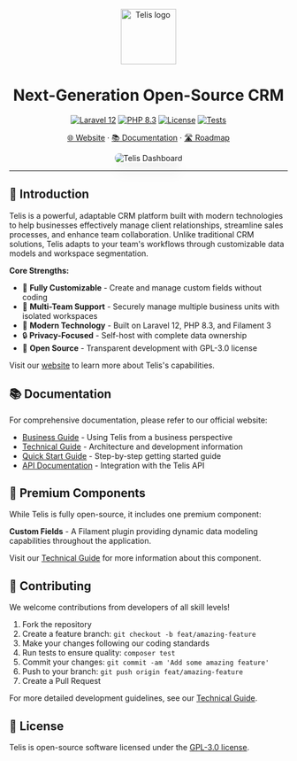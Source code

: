 <p align="center">
  <a href="https://telis.dev">
    <img src="https://telis.dev/telis-logo.svg" width="100px" alt="Telis logo" />
  </a>
</p>

<h1 align="center"> Next-Generation Open-Source CRM</h1>


<p align="center">
  <a href="https://laravel.com/docs/12.x"><img src="https://img.shields.io/badge/Laravel-12.x-FF2D20?style=flat-square&logo=laravel" alt="Laravel 12"></a>
  <a href="https://php.net"><img src="https://img.shields.io/badge/PHP-8.3-777BB4?style=flat-square&logo=php" alt="PHP 8.3"></a>
  <a href="https://github.com/Telis/telis/blob/main/LICENSE"><img src="https://img.shields.io/badge/License-GPL--3.0-blue.svg?style=flat-square" alt="License"></a>
  <a href="https://github.com/Telis/telis/actions"><img src="https://img.shields.io/github/actions/workflow/status/Telis/telis/tests.yml?branch=main&style=flat-square&label=tests" alt="Tests"></a>
</p>

<p align="center">
  <a href="https://telis.dev">🌐 Website</a> ·
  <a href="https://telis.dev/documentation">📚 Documentation</a> ·
  <a href="https://github.com/orgs/Telis/projects/1/views/1">🛣️ Roadmap</a>
</p>

<p align="center">
  <img src="https://telis.dev/images/github-preview-light.png" alt="Telis Dashboard" style="max-width: 100%; border-radius: 8px; box-shadow: 0 20px 25px -5px rgba(0, 0, 0, 0.1), 0 10px 10px -5px rgba(0, 0, 0, 0.04);" />
</p>

---

## 🚀 Introduction

Telis is a powerful, adaptable CRM platform built with modern technologies to help businesses effectively manage client relationships, streamline sales processes, and enhance team collaboration. Unlike traditional CRM solutions, Telis adapts to your team's workflows through customizable data models and workspace segmentation.

**Core Strengths:**
- 💪 **Fully Customizable** - Create and manage custom fields without coding
- 🔄 **Multi-Team Support** - Securely manage multiple business units with isolated workspaces
- 🚀 **Modern Technology** - Built on Laravel 12, PHP 8.3, and Filament 3
- 🔒 **Privacy-Focused** - Self-host with complete data ownership
- 🌱 **Open Source** - Transparent development with GPL-3.0 license

Visit our [website](https://telis.dev) to learn more about Telis's capabilities.

## 📚 Documentation

For comprehensive documentation, please refer to our official website:

- [Business Guide](https://telis.dev/documentation/business) - Using Telis from a business perspective
- [Technical Guide](https://telis.dev/documentation/technical) - Architecture and development information
- [Quick Start Guide](https://telis.dev/documentation/quickstart) - Step-by-step getting started guide
- [API Documentation](https://telis.dev/documentation/api) - Integration with the Telis API

## 🧩 Premium Components

While Telis is fully open-source, it includes one premium component:

**Custom Fields** - A Filament plugin providing dynamic data modeling capabilities throughout the application.

Visit our [Technical Guide](https://telis.dev/documentation/technical) for more information about this component.

## 🤝 Contributing

We welcome contributions from developers of all skill levels!

1. Fork the repository
2. Create a feature branch: `git checkout -b feat/amazing-feature`
3. Make your changes following our coding standards
4. Run tests to ensure quality: `composer test`
5. Commit your changes: `git commit -am 'Add some amazing feature'`
6. Push to your branch: `git push origin feat/amazing-feature`
7. Create a Pull Request

For more detailed development guidelines, see our [Technical Guide](https://telis.dev/documentation/technical).

## 📝 License

Telis is open-source software licensed under the [GPL-3.0 license](LICENSE).
